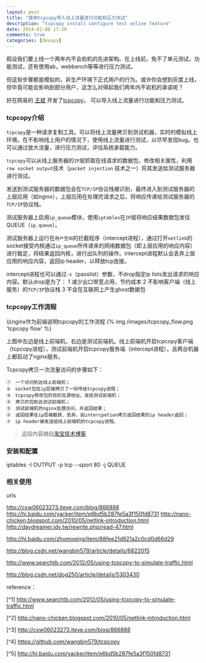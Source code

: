 ```yaml
---
layout: post
title: "使用tcpcopy导入线上流量进行功能和压力测试"
description: "tcpcopy install configure test online feature"
date: 2014-01-08 17:29
comments: true
categories: [devops]
---
```

假设我们要上线一个两年内不会宕机的先进架构。在上线前，免不了单元测试，功能测试，还有使用ab，webbench等等进行压力测试。

但这些步骤都是模拟的，非生产环境下正式用户的行为。或许你会想到灰度上线，但毕竟可能会影响到部分用户，这怎么对得起我们两年内不宕机的承诺呢？

好在网易的 [王斌](http://weibo.com/tcpcopy) 开发了[tcpcopy](https://github.com/wangbin579/tcpcopy)， 可以导入线上流量进行功能和压力测试。

### tcpcopy介绍 ###

`tcpcopy`是一种请求复制工具。可以将线上流量拷贝到测试机器，实时的模拟线上环境。在不影响线上用户的情况下，使用线上流量进行测试，以尽早发现bug。也可以通过放大流量，进行压力测试，评估系统承载能力。

`tcpcopy`可以从线上服务器的`IP`层抓取在线请求的数据包，修改相关属性，利用`row socket output`技术（`packet injection` 技术之一）将其发送给测试服务器进行测试。

发送到测试服务器的数据包会在`TCP/IP`协议栈被识别，最终进入到测试服务器的上层应用（如nginx），上层应用在处理完请求之后，将响应传递给测试服务器的`TCP/IP`协议栈。

测试服务器上启用`ip_queue`模块，使用`iptables`在`IP`层将响应结果数据包发往QUEUE（`ip_queue`）。

测试服务器上运行在`用户空间`的拦截程序（intercept进程），通过打开`netlink`的socket接受内核通过`ip_queue`所传递来的网络数据包（即上层应用的响应内容）进行裁定，将结果返回内核，进行出队列的操作。intercept进程默认会丢弃上层应用的响应内容，返回ip header，以释放tcp连接。

intercept进程也可以通过`-x`（passlist）参数，不drop指定ip lists发出请求的响应内容。默认drop是为了：
    1 减少出口带宽占用，节约成本
    2 不影响客户端（线上服务）的`TCP/IP`协议栈
    3 不会在互联网上产生ghost数据包

### tcpcopy工作流程 ###

以nginx作为前端说明tcpcopy的工作流程
{% img /images/tcpcopy_flow.png 'tcpcopy flow' %}

上图中左边是线上前端机，右边是测试前端机。线上前端机开启tcpcopy客户端（tcpcopy进程），测试前端机开启tcpcopy服务端（intercept进程），且两台机器上都启动了nginx服务。

Tcpcopy拷贝一次流量访问的步骤如下：

    ①　一个访问到达线上前端机；
    ②　socket包在ip层被拷贝了一份传给tcpcopy进程；
    ③　tcpcopy修改包的目的及源地址，发给测试前端机；
    ④　拷贝的包到达测试前端机；
    ⑤　测试前端机的nginx处理访问，并返回结果；
    ⑥　返回结果在ip层被截获、丢弃，由intercpetion拷贝返回结果的ip header返回；
    ⑦　ip header被发送给线上前端机的tcpcopy进程。

> 这段内容摘自[淘宝技术博客](http://www.searchtb.com/2012/05/using-tcpcopy-to-simulate-traffic.html)

### 安装和配置 ###
iptables -I OUTPUT -p tcp --sport 80 -j QUEUE

### 相关使用 ###


urls

http://cxw06023273.iteye.com/blog/866888
http://hi.baidu.com/yacker/item/e6bd5b287fe5a3f150fd8731
http://nano-chicken.blogspot.com/2010/05/netlink-introduction.html
http://daydreamer.idv.tw/rewrite.php/read-47.html

http://hi.baidu.com/zhumoqing/item/88fee21d921a2c0cd0d66d29

http://blog.csdn.net/wangbin579/article/details/6822015

http://www.searchtb.com/2012/05/using-tcpcopy-to-simulate-traffic.html

http://blog.csdn.net/dog250/article/details/5303430

reference：

[^1] http://www.searchtb.com/2012/05/using-tcpcopy-to-simulate-traffic.html

[^2] http://nano-chicken.blogspot.com/2010/05/netlink-introduction.html

[^3] http://cxw06023273.iteye.com/blog/866888

[^4] https://github.com/wangbin579/tcpcopy

[^5] http://hi.baidu.com/yacker/item/e6bd5b287fe5a3f150fd8731
